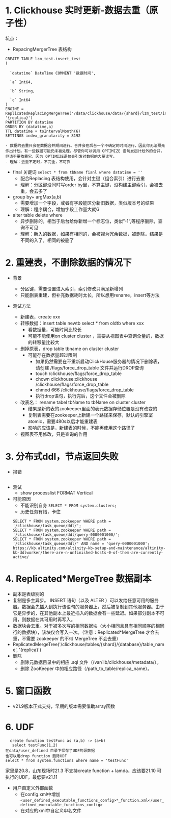 # 1. Clickhouse 实时更新-数据去重（原子性）
  坑点：
  - RepacingMergerTree 表结构
  
  ```
  CREATE TABLE lzm_test.insert_test
(

    `datatime` DateTime COMMENT '数据时间',

    `a` Int64,

    `b` String,

    `c` Int64
)
ENGINE = ReplicatedReplacingMergeTree('/data/clickhouse/data/{shard}/lzm_test/insert_test',
 '{replica}')
PARTITION BY datatime
ORDER BY (datatime,a)
TTL datatime + toIntervalMonth(6)
SETTINGS index_granularity = 8192
  ```
  
    - 数据的去重只会在数据合并期间进行。合并会在后台一个不确定的时间进行，因此你无法预先作出计划。有一些数据可能仍未被处理。尽管你可以调用 OPTIMIZE 语句发起计划外的合并，但请不要依靠它，因为 OPTIMIZE语句会引发对数据的大量读写。
    - 理解：去重不定时，不完全，不可靠
  - final 关键词 `select * from tbName fianl where datatime = ''`
    - 配合Replacing 表结构使用，会针对主键（组合索引）进行去重
    - 理解：分区键没同时写order by里，不算主键，没构建主键索引，会被去重，会去多了
  - group by+ argMax(a,b)
    - 需要增加一个字段，或者有字段能区分新旧数据，类似版本号的结果
    - 理解：程序耦合，增加字段工作量大就G
  - alter table delete where
    - 异步删除的，相当于后台给你新增一个标志位，类似”-1“,等程序删除，查询不可见
    - 理解：新入的数据，如果有相同的，会被视为冗余数据，被删除。结果是不同的入了，相同的被删了

# 2. 重建表，不删除数据的情况下
- 背景
  - 分区键，需要设置进入索引，索引修改只满足新增列
  - 只能删表重建，但补充数据耗时太长，所以想用rename，insert等方法

- 测试方法
  - 新建表，create xxx
  - 转移数据：insert table newtb select * from oldtb where xxx
    - 看数据量，可能时间比较长
    - 可能不能使用on cluster cluster ，需要从视图表中查询全量的，数据的转移量比较大
  - 删掉原表，drop table tbname on cluster cluster
    - 可能存在数据量超过限制
      - 如果仍然需要在不重新启动ClickHouse服务器的情况下删除表，请创建 <clickhouse-path>/flags/force_drop_table 文件并运行DROP查询
      - touch /clickhouse/flags/force_drop_table
      - chown clickhouse:clickhouse /clickhouse/flags/force_drop_table
      - chmod 666 /clickhouse/flags/force_drop_table
      - 执行drop语句，执行完后，这个文件会被删除
  - 改表名： rename tabel tbName to tbName on cluster cluster
    - 结果是新的表的zookeeper里面的表元数据存储位置是没有改变的
    - 复制表需要在zookeeper上新建一个路径来保存，默认的引擎室atomic，需要480s以后才能重建表
    - 影响的应该是，新建表的时候，不能再使用这个路径了
  - 视图表不用修改，只是查询的作用

# 3. 分布式ddl，节点返回失败
- 报错
``` Watching task /clickhouse/task_queue/ddl/query-0000010620 is executing longer than distributed_ddl_task_timeout (=180) seconds. There are 2 unfinished hosts (0 of them are currently active), they are going to execute the query in background (version 21.3.4.25 (official build))
```
- 测试
  - show processlist FORMAT Vertical
- 可能原因
  - 不能识别自身 `SELECT * FROM system.clusters;`
  - 历史任务有错，卡住
  ```
  SELECT * FROM system.zookeeper WHERE path = '/clickhouse/task_queue/ddl/';
  SELECT * FROM system.zookeeper WHERE path = '/clickhouse/task_queue/ddl/query-0000001000/';
  SELECT * FROM system.zookeeper WHERE path = '/clickhouse/task_queue/ddl/' AND name = 'query-0000001000';
  https://kb.altinity.com/altinity-kb-setup-and-maintenance/altinity-kb-ddlworker/there-are-n-unfinished-hosts-0-of-them-are-currently-active/
  
  ```
  
 # 4. Replicated*MergeTree 数据副本
 - 副本是表级别的
 - 复制是多主异步。 INSERT 语句（以及 ALTER ）可以发给任意可用的服务器。数据会先插入到执行该语句的服务器上，然后被复制到其他服务器。由于它是异步的，在其他副本上最近插入的数据会有一些延迟。如果部分副本不可用，则数据在其可用时再写入。
 - 数据块会去重。对于被多次写的相同数据块（大小相同且具有相同顺序的相同行的数据块），该块仅会写入一次。（注意：Replicated*MergeTree 才会去重，不需要 zookeeper 的不带 MergeTree 不会去重）
 - ReplicatedMergeTree('/clickhouse/tables/{shard}/{database}/table_name', '{replica}')
 - 删除
    - 删除元数据目录中的相应 .sql 文件（/var/lib/clickhouse/metadata/）。
    - 删除 ZooKeeper 中的相应路径（/path_to_table/replica_name）。
  
# 5. 窗口函数
  - v21.9版本正式支持，早期的版本需要借助array函数
  
# 6. UDF
  ```CREATE FUNCTION {fn_name} as ({parameters}) -> {code} 
    create function testFunc as (a,b) -> (a+b)
     select testFunc(1,2)
  在data/user_defined 目录下保存了UDF的源数据
  也可以用drop function 删除UDF
  select * from system.functions where name = 'testFunc'
  ```
  家里是20.8，山东现场时21.3
  不支持create function + lamda，应该要21.10
  可执行的UDF，最低要v21.11
  
 - 用户自定义外部函数
    -  在config.xml中增加`<user_defined_executable_functions_config>*_function.xml</user_defined_executable_functions_config>`
    - 在对应的xml中自定义申名文件

  
  
  
  
  
